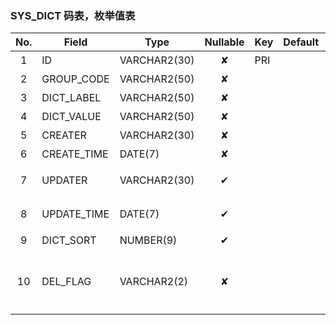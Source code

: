 ### SYS_DICT   码表，枚举值表 
| No.  | Field  | Type  | Nullable  | Key | Default | Remarks |
| :------------: | ------------ | ------------ | :------------: | ------------ | ------------ | ------------ |
| 1 | ID |  VARCHAR2(30) | ✘  | PRI  |   | 主键id  |
| 2 | GROUP_CODE |  VARCHAR2(50) | ✘  |   |   | 分类编码  |
| 3 | DICT_LABEL |  VARCHAR2(50) | ✘  |   |   | 文本  |
| 4 | DICT_VALUE |  VARCHAR2(50) | ✘  |   |   | 文本值  |
| 5 | CREATER |  VARCHAR2(30) | ✘  |   |   | 创建人  |
| 6 | CREATE_TIME |  DATE(7) | ✘  |   |   | 创建时间  |
| 7 | UPDATER |  VARCHAR2(30) | ✔  |   |   | 最后修改人  |
| 8 | UPDATE_TIME |  DATE(7) | ✔  |   |   | 最后修改时间  |
| 9 | DICT_SORT |  NUMBER(9) | ✔  |   |   | 排序号  |
| 10 | DEL_FLAG |  VARCHAR2(2) | ✘  |   |   | 删除标志，0未删除 1已删除  |


